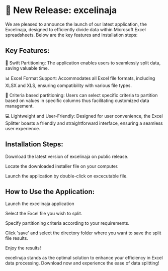 # 🚀 New Release: excelinaja

We are pleased to announce the launch of our latest application, the Excelinaja, designed to efficiently divide data within Microsoft Excel spreadsheets. Below are the key features and installation steps:

## Key Features:

🧩 Swift Partitioning: The application enables users to seamlessly split data, saving valuable time.

📊 Excel Format Support: Accommodates all Excel file formats, including XLSX and XLS, ensuring compatibility with various file types.

📏 Criteria based partitioning: Users can select specific criteria to partition based on values in specific columns thus facilitating customized data management.

💻 Lightweight and User-Friendly: Designed for user convenience, the Excel Splitter boasts a friendly and straightforward interface, ensuring a seamless user experience.


## Installation Steps:

Download the latest version of excelinaja on public release.

Locate the downloaded installer file on your computer.

Launch the application by double-click on excecutable file.


## How to Use the Application:

Launch the excelinaja application

Select the Excel file you wish to split.

Specify partitioning criteria according to your requirements.

Click 'save' and select the directory folder where you want to save the split file results.

Enjoy the results!


excelinaja stands as the optimal solution to enhance your efficiency in Excel data processing. Download now and experience the ease of data splitting!
